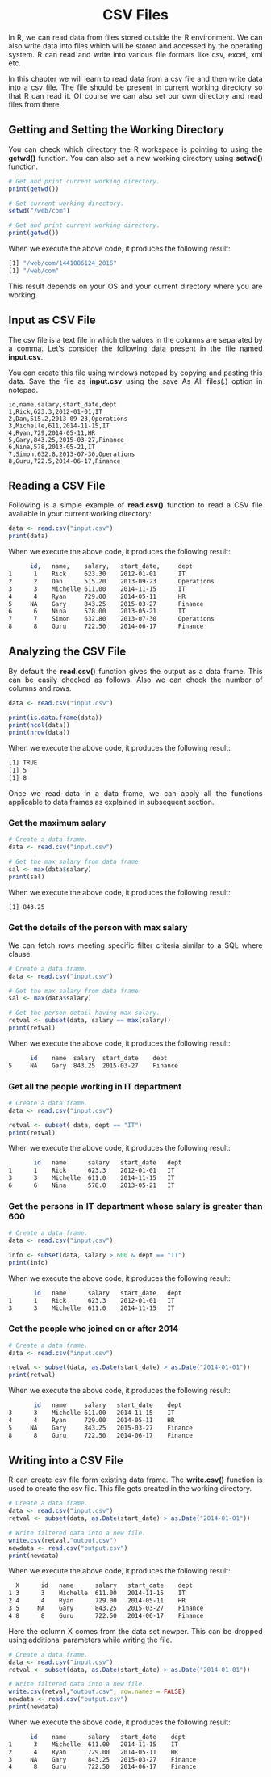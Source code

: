 <div align='justify'>

# <div align='center'>CSV Files</div>

In R, we can read data from files stored outside the R environment. We can also write data into files which will be stored and accessed by the operating system. R can read and write into various file formats like csv, excel, xml etc.

In this chapter we will learn to read data from a csv file and then write data into a csv file. The file should be present in current working directory so that R can read it. Of course we can also set our own directory and read files from there.

## Getting and Setting the Working Directory

You can check which directory the R workspace is pointing to using the **getwd()** function. You can also set a new working directory using **setwd()** function.

```r
# Get and print current working directory.
print(getwd())

# Set current working directory.
setwd("/web/com")

# Get and print current working directory.
print(getwd())
```

When we execute the above code, it produces the following result:

```bash
[1] "/web/com/1441086124_2016"
[1] "/web/com"
```

This result depends on your OS and your current directory where you are working.

## Input as CSV File

The csv file is a text file in which the values in the columns are separated by a comma. Let's consider the following data present in the file named **input.csv**.

You can create this file using windows notepad by copying and pasting this data. Save the file as **input.csv** using the save As All files(*.*) option in notepad.

```csv
id,name,salary,start_date,dept
1,Rick,623.3,2012-01-01,IT
2,Dan,515.2,2013-09-23,Operations
3,Michelle,611,2014-11-15,IT
4,Ryan,729,2014-05-11,HR
5,Gary,843.25,2015-03-27,Finance
6,Nina,578,2013-05-21,IT
7,Simon,632.8,2013-07-30,Operations
8,Guru,722.5,2014-06-17,Finance
```

## Reading a CSV File

Following is a simple example of **read.csv()** function to read a CSV file available in your current working directory:

```r
data <- read.csv("input.csv")
print(data)
```

When we execute the above code, it produces the following result:

```bash
      id,   name,    salary,   start_date,     dept
1      1    Rick     623.30    2012-01-01      IT
2      2    Dan      515.20    2013-09-23      Operations
3      3    Michelle 611.00    2014-11-15      IT
4      4    Ryan     729.00    2014-05-11      HR
5     NA    Gary     843.25    2015-03-27      Finance
6      6    Nina     578.00    2013-05-21      IT
7      7    Simon    632.80    2013-07-30      Operations
8      8    Guru     722.50    2014-06-17      Finance
```

## Analyzing the CSV File

By default the **read.csv()** function gives the output as a data frame. This can be easily checked as follows. Also we can check the number of columns and rows.

```r
data <- read.csv("input.csv")

print(is.data.frame(data))
print(ncol(data))
print(nrow(data))
```

When we execute the above code, it produces the following result:

```bash
[1] TRUE
[1] 5
[1] 8
```

Once we read data in a data frame, we can apply all the functions applicable to data frames as explained in subsequent section.

### Get the maximum salary

```r
# Create a data frame.
data <- read.csv("input.csv")

# Get the max salary from data frame.
sal <- max(data$salary)
print(sal)
```

When we execute the above code, it produces the following result:

```bash
[1] 843.25
```

### Get the details of the person with max salary

We can fetch rows meeting specific filter criteria similar to a SQL where clause.

```r
# Create a data frame.
data <- read.csv("input.csv")

# Get the max salary from data frame.
sal <- max(data$salary)

# Get the person detail having max salary.
retval <- subset(data, salary == max(salary))
print(retval)
```

When we execute the above code, it produces the following result:

```bash
      id    name  salary  start_date    dept
5     NA    Gary  843.25  2015-03-27    Finance
```

### Get all the people working in IT department

```r
# Create a data frame.
data <- read.csv("input.csv")

retval <- subset( data, dept == "IT")
print(retval)
```

When we execute the above code, it produces the following result:

```bash
       id   name      salary   start_date   dept
1      1    Rick      623.3    2012-01-01   IT
3      3    Michelle  611.0    2014-11-15   IT
6      6    Nina      578.0    2013-05-21   IT
```

### Get the persons in IT department whose salary is greater than 600

```r
# Create a data frame.
data <- read.csv("input.csv")

info <- subset(data, salary > 600 & dept == "IT")
print(info)
```

When we execute the above code, it produces the following result:

```bash
       id   name      salary   start_date   dept
1      1    Rick      623.3    2012-01-01   IT
3      3    Michelle  611.0    2014-11-15   IT
```

### Get the people who joined on or after 2014

```r
# Create a data frame.
data <- read.csv("input.csv")

retval <- subset(data, as.Date(start_date) > as.Date("2014-01-01"))
print(retval)
```

When we execute the above code, it produces the following result:

```bash
       id   name     salary   start_date    dept
3      3    Michelle 611.00   2014-11-15    IT
4      4    Ryan     729.00   2014-05-11    HR
5     NA    Gary     843.25   2015-03-27    Finance
8      8    Guru     722.50   2014-06-17    Finance
```

## Writing into a CSV File

R can create csv file form existing data frame. The **write.csv()** function is used to create the csv file. This file gets created in the working directory.

```r
# Create a data frame.
data <- read.csv("input.csv")
retval <- subset(data, as.Date(start_date) > as.Date("2014-01-01"))

# Write filtered data into a new file.
write.csv(retval,"output.csv")
newdata <- read.csv("output.csv")
print(newdata)
```

When we execute the above code, it produces the following result:

```bash
  X      id   name      salary   start_date    dept
1 3      3    Michelle  611.00   2014-11-15    IT
2 4      4    Ryan      729.00   2014-05-11    HR
3 5     NA    Gary      843.25   2015-03-27    Finance
4 8      8    Guru      722.50   2014-06-17    Finance
```

Here the column X comes from the data set newper. This can be dropped using additional parameters while writing the file.

```r
# Create a data frame.
data <- read.csv("input.csv")
retval <- subset(data, as.Date(start_date) > as.Date("2014-01-01"))

# Write filtered data into a new file.
write.csv(retval,"output.csv", row.names = FALSE)
newdata <- read.csv("output.csv")
print(newdata)
```

When we execute the above code, it produces the following result:

```bash
      id    name      salary   start_date    dept
1      3    Michelle  611.00   2014-11-15    IT
2      4    Ryan      729.00   2014-05-11    HR
3     NA    Gary      843.25   2015-03-27    Finance
4      8    Guru      722.50   2014-06-17    Finance
```

</div>
